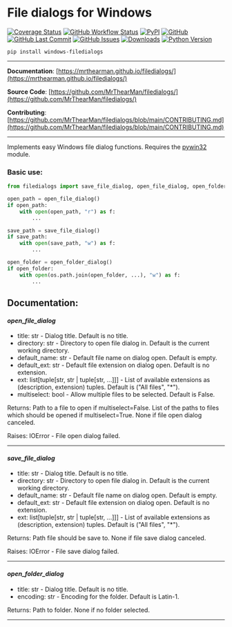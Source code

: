 # File dialogs for Windows

[![Coverage Status][coverage-badge]][coverage]
[![GitHub Workflow Status][status-badge]][status]
[![PyPI][pypi-badge]][pypi]
[![GitHub][licence-badge]][licence]
[![GitHub Last Commit][repo-badge]][repo]
[![GitHub Issues][issues-badge]][issues]
[![Downloads][downloads-badge]][pypi]
[![Python Version][version-badge]][pypi]

```shell
pip install windows-filedialogs
```

---

**Documentation**: [https://mrthearman.github.io/filedialogs/](https://mrthearman.github.io/filedialogs/)

**Source Code**: [https://github.com/MrThearMan/filedialogs/](https://github.com/MrThearMan/filedialogs/)

**Contributing**: [https://github.com/MrThearMan/filedialogs/blob/main/CONTRIBUTING.md](https://github.com/MrThearMan/filedialogs/blob/main/CONTRIBUTING.md)

---

Implements easy Windows file dialog functions. Requires the [pywin32](https://pypi.org/project/pywin32/) module.

### Basic use:

```python
from filedialogs import save_file_dialog, open_file_dialog, open_folder_dialog

open_path = open_file_dialog()
if open_path:
    with open(open_path, "r") as f:
        ...

save_path = save_file_dialog()
if save_path:
    with open(save_path, "w") as f:
        ...

open_folder = open_folder_dialog()
if open_folder:
    with open(os.path.join(open_folder, ...), "w") as f:
        ...
```

## Documentation:

#### *open_file_dialog*
* title: str - Dialog title. Default is no title.
* directory: str - Directory to open file dialog in. Default is the current working directory.
* default_name: str - Default file name on dialog open. Default is empty.
* default_ext: str - Default file extension on dialog open. Default is no extension.
* ext: list[tuple[str, str | tuple[str, ...]]] - List of available extensions as (description, extension) tuples. Default is ("All files", "*").
* multiselect: bool - Allow multiple files to be selected. Default is False.

Returns: Path to a file to open if multiselect=False. List of the paths to files which should be opened if multiselect=True. None if file open dialog canceled.

Raises: IOError - File open dialog failed.

---

#### *save_file_dialog*
* title: str - Dialog title. Default is no title.
* directory: str - Directory to open file dialog in. Default is the current working directory.
* default_name: str - Default file name on dialog open. Default is empty.
* default_ext: str - Default file extension on dialog open. Default is no extension.
* ext: list[tuple[str, str | tuple[str, ...]]]  - List of available extensions as (description, extension) tuples. Default is ("All files", "*").

Returns: Path file should be save to. None if file save dialog canceled.

Raises: IOError - File save dialog failed.

---

#### *open_folder_dialog*
* title: str - Dialog title. Default is no title.
* encoding: str - Encoding for the folder. Default is Latin-1.

Returns: Path to folder. None if no folder selected.

---

[coverage-badge]: https://coveralls.io/repos/github/MrThearMan/filedialogs/badge.svg?branch=main
[status-badge]: https://img.shields.io/github/actions/workflow/status/MrThearMan/filedialogs/test.yml?branch=main
[pypi-badge]: https://img.shields.io/pypi/v/windows-filedialogs
[licence-badge]: https://img.shields.io/github/license/MrThearMan/filedialogs
[repo-badge]: https://img.shields.io/github/last-commit/MrThearMan/filedialogs
[issues-badge]: https://img.shields.io/github/issues-raw/MrThearMan/filedialogs
[version-badge]: https://img.shields.io/pypi/pyversions/windows-filedialogs
[downloads-badge]: https://img.shields.io/pypi/dm/windows-filedialogs

[coverage]: https://coveralls.io/github/MrThearMan/filedialogs?branch=main
[status]: https://github.com/MrThearMan/filedialogs/actions/workflows/test.yml
[pypi]: https://pypi.org/project/windows-filedialogs
[licence]: https://github.com/MrThearMan/filedialogs/blob/main/LICENSE
[repo]: https://github.com/MrThearMan/filedialogs/commits/main
[issues]: https://github.com/MrThearMan/filedialogs/issues
